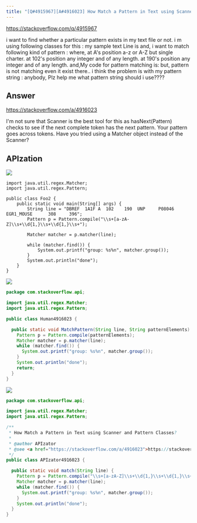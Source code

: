 ```yaml
---
title: "[Q#4915967][A#4916023] How Match a Pattern in Text using Scanner and Pattern Classes?"
---
```


https://stackoverflow.com/q/4915967

i want to find whether a particular pattern exists in my text file or not.
i m using following classes for this :
my sample text Line is
and, i want to match following kind of pattern :
where, at A&#x27;s position a-z or A-Z but single charter.
at 102&#x27;s position any integer and of any length.
at 190&#x27;s position any integer and of any length.
and,My code for pattern matching is:
but,
     pattern is not matching even it exist there..
i think the problem is with my pattern string :
anybody, Plz help me what pattern string should i use????

## Answer

https://stackoverflow.com/a/4916023

I&#x27;m not sure that Scanner is the best tool for this as hasNext(Pattern) checks to see if the next complete token has the next pattern.  Your pattern goes across tokens.
Have you tried using a Matcher object instead of the Scanner?

## APIzation

<div class="code-3columns-row">

<div class="code-3columns-column">

<div><img src="/stackoverflow.png" /></div>

```plain
import java.util.regex.Matcher;
import java.util.regex.Pattern;

public class Foo2 {
    public static void main(String[] args) {
        String line = "DBREF  1A1F A  102    190  UNP     P08046    EGR1_MOUSE      308     396";
        Pattern p = Pattern.compile("\\s+[a-zA-Z]\\s+\\d{1,}\\s+\\d{1,}\\s+");

        Matcher matcher = p.matcher(line);

        while (matcher.find()) {
            System.out.printf("group: %s%n", matcher.group());
        }
        System.out.println("done");
    }
}
```

</div>

<div class="code-3columns-column">

<div><img src="/human.png" /></div>

```java
package com.stackoverflow.api;

import java.util.regex.Matcher;
import java.util.regex.Pattern;

public class Human4916023 {

  public static void MatchPattern(String line, String patternElements) {
    Pattern p = Pattern.compile(patternElements);
    Matcher matcher = p.matcher(line);
    while (matcher.find()) {
      System.out.printf("group: %s%n", matcher.group());
    }
    System.out.println("done");
    return;
  }
}

```

</div>

<div class="code-3columns-column">

<div><img src="/apizator.png" /></div>

```java
package com.stackoverflow.api;

import java.util.regex.Matcher;
import java.util.regex.Pattern;

/**
 * How Match a Pattern in Text using Scanner and Pattern Classes?
 *
 * @author APIzator
 * @see <a href="https://stackoverflow.com/a/4916023">https://stackoverflow.com/a/4916023</a>
 */
public class APIzator4916023 {

  public static void match(String line) {
    Pattern p = Pattern.compile("\\s+[a-zA-Z]\\s+\\d{1,}\\s+\\d{1,}\\s+");
    Matcher matcher = p.matcher(line);
    while (matcher.find()) {
      System.out.printf("group: %s%n", matcher.group());
    }
    System.out.println("done");
  }
}

```

</div>

</div>